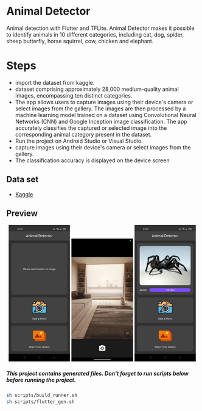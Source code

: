 # Animal Detector
Animal detection with Flutter and TFLite. Animal Detector makes it possible to identify animals in 10 different categories, including cat, dog, spider, sheep butterfly, horse squirrel, cow, chicken and elephant.

# Steps
- import the dataset from kaggle.
- dataset comprising approximately 28,000 medium-quality animal images, encompassing ten distinct categories.
- The app allows users to capture images using their device's camera or select images from the gallery. The images are then processed by a machine learning model trained on a 
  dataset using Convolutional Neural Networks (CNN) and Google Inception image classification. The app accurately classifies the captured or selected image into the corresponding 
  animal category present in the dataset.
- Run the project on Android Studio or Visual Studio.
- capture images using their device's camera or select images from the gallery.
- The classification accuracy is displayed on the device screen

 





## Data set
- [Kaggle](https://www.kaggle.com/datasets/alessiocorrado99/animals10)

## Preview
<p align='center'>
    <img src="screenshots/1.jpeg" width="32%"/>
    <img src="Screenshot_20230727_192547.png" width="32%"/>
    <img src="screenshots/3.jpeg" width="32%"/>
</p>

##### This project contains generated files. Don't forget to run scripts below before running the project.
```sh
sh scripts/build_runner.sh
sh scripts/flutter_gen.sh
```
